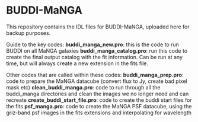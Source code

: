 # BUDDI-MaNGA

This repository contains the IDL files for BUDDI-MaNGA, uploaded here for backup purposes.

Guide to the key codes:
**buddi_manga_new.pro**: this is the code to run BUDDI on all MaNGA galaxies
**buddi_manga_catalog.pro**: run this code to create the final output catalog with the fit information. Can be run at any time, but will always create a new extension in the fits file. 

Other codes that are called within these codes:
**buddi_manga_prep.pro**: code to prepare the MaNGA datacube (convert flux to Jy, create bad pixel mask etc)
**clean_buddi_manga.pro**: code to run through all the buddi_manga directories and clean the images we no longer need and can recreate
**create_buddi_start_file.pro**: code to create the buddi start files for the fits 
**psf_manga.pro**: code to create the MaNGA PSF datacube, using the griz-band psf images in the fits extensions and interpolating for wavelength


